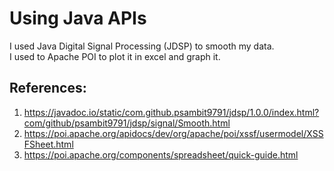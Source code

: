# Using Java APIs

I used Java Digital Signal Processing (JDSP) to smooth my data. \
I used to Apache POI to plot it in excel and graph it.




## References:
1. https://javadoc.io/static/com.github.psambit9791/jdsp/1.0.0/index.html?com/github/psambit9791/jdsp/signal/Smooth.html
2. https://poi.apache.org/apidocs/dev/org/apache/poi/xssf/usermodel/XSSFSheet.html
3. https://poi.apache.org/components/spreadsheet/quick-guide.html
